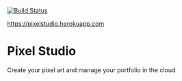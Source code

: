 [![Build Status](https://travis-ci.org/pixelstudiolabs/web.svg?branch=master)](https://travis-ci.org/pixelstudiolabs/web)

https://pixelstudio.herokuapp.com

# Pixel Studio
Create your pixel art and manage your portfolio in the cloud
